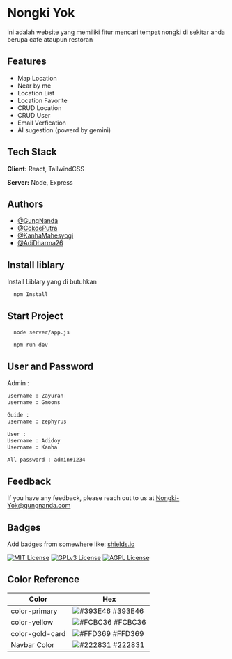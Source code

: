 # Nongki Yok

ini adalah website yang memiliki fitur mencari tempat nongki di sekitar anda berupa cafe ataupun restoran

## Features

- Map Location
- Near by me
- Location List
- Location Favorite
- CRUD Location
- CRUD User
- Email Verfication
- AI sugestion (powerd by gemini)

## Tech Stack

**Client:** React, TailwindCSS

**Server:** Node, Express

## Authors

- [@GungNanda](https://www.github.com/zeppyx13)
- [@CokdePutra](https://github.com/CokdePutra)
- [@KanhaMahesyogi](https://www.github.com/kanhamahesyogi)
- [@AdiDharma26](https://www.github.com/AdiDharma26)

## Install liblary

Install Liblary yang di butuhkan

```bash
  npm Install
```

## Start Project

```bash
  node server/app.js
```

```bash
  npm run dev
```

## User and Password

Admin :

```bash
username : Zayuran
username : Gmoons
```

```bash
Guide :
username : zephyrus
```

```bash
User :
Username : Adidoy
Username : Kanha
```

```bash
All password : admin#1234
```

## Feedback

If you have any feedback, please reach out to us at Nongki-Yok@gungnanda.com

## Badges

Add badges from somewhere like: [shields.io](https://shields.io/)

[![MIT License](https://img.shields.io/badge/License-MIT-green.svg)](https://choosealicense.com/licenses/mit/)
[![GPLv3 License](https://img.shields.io/badge/License-GPL%20v3-yellow.svg)](https://opensource.org/licenses/)
[![AGPL License](https://img.shields.io/badge/license-AGPL-blue.svg)](http://www.gnu.org/licenses/agpl-3.0)

## Color Reference

| Color           | Hex                                                               |
| --------------- | ----------------------------------------------------------------- |
| color-primary   | ![#393E46](https://via.placeholder.com/10/393E46?text=+) #393E46  |
| color-yellow    | ![#FCBC36](https://via.placeholder.com/10/FCBC36?text=+) #FCBC36  |
| color-gold-card | ![#FFD369](https://via.placeholder.com/10/FFD369text=+) #FFD369   |
| Navbar Color    | ![#222831](https://via.placeholder.com/10/#222831?text=+) #222831 |
